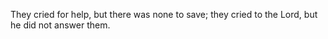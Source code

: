 They cried for help, but there was none to save; they cried to the Lord, but he did not answer them.
